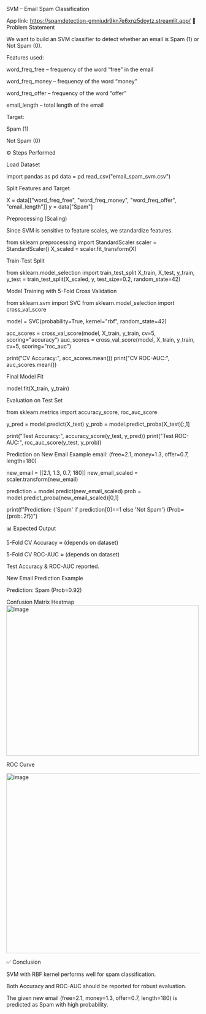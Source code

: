 SVM – Email Spam Classification

 App link: https://spamdetection-gmnjudr9kn7e6xnz5doytz.streamlit.app/
📌 Problem Statement

We want to build an SVM classifier to detect whether an email is Spam (1) or Not Spam (0).

Features used:

word_freq_free – frequency of the word “free” in the email

word_freq_money – frequency of the word “money”

word_freq_offer – frequency of the word “offer”

email_length – total length of the email

Target:

Spam (1)

Not Spam (0)

⚙️ Steps Performed

Load Dataset

import pandas as pd
data = pd.read_csv("email_spam_svm.csv")


Split Features and Target

X = data[["word_freq_free", "word_freq_money", "word_freq_offer", "email_length"]]
y = data["Spam"]


Preprocessing (Scaling)

Since SVM is sensitive to feature scales, we standardize features.

from sklearn.preprocessing import StandardScaler
scaler = StandardScaler()
X_scaled = scaler.fit_transform(X)


Train-Test Split

from sklearn.model_selection import train_test_split
X_train, X_test, y_train, y_test = train_test_split(X_scaled, y, test_size=0.2, random_state=42)


Model Training with 5-Fold Cross Validation

from sklearn.svm import SVC
from sklearn.model_selection import cross_val_score

model = SVC(probability=True, kernel="rbf", random_state=42)

acc_scores = cross_val_score(model, X_train, y_train, cv=5, scoring="accuracy")
auc_scores = cross_val_score(model, X_train, y_train, cv=5, scoring="roc_auc")

print("CV Accuracy:", acc_scores.mean())
print("CV ROC-AUC:", auc_scores.mean())


Final Model Fit

model.fit(X_train, y_train)


Evaluation on Test Set

from sklearn.metrics import accuracy_score, roc_auc_score

y_pred = model.predict(X_test)
y_prob = model.predict_proba(X_test)[:,1]

print("Test Accuracy:", accuracy_score(y_test, y_pred))
print("Test ROC-AUC:", roc_auc_score(y_test, y_prob))


Prediction on New Email
Example email: (free=2.1, money=1.3, offer=0.7, length=180)

new_email = [[2.1, 1.3, 0.7, 180]]
new_email_scaled = scaler.transform(new_email)

prediction = model.predict(new_email_scaled)
prob = model.predict_proba(new_email_scaled)[0,1]

print(f"Prediction: {'Spam' if prediction[0]==1 else 'Not Spam'} (Prob={prob:.2f})")

📊 Expected Output

5-Fold CV Accuracy ≈ (depends on dataset)

5-Fold CV ROC-AUC ≈ (depends on dataset)

Test Accuracy & ROC-AUC reported.

New Email Prediction Example

Prediction: Spam (Prob=0.92)

Confusion Matrix Heatmap
<img width="501" height="393" alt="image" src="https://github.com/user-attachments/assets/71ad9705-109d-4860-b0a9-9be82b2835d9" />


ROC Curve

<img width="536" height="470" alt="image" src="https://github.com/user-attachments/assets/697f14a6-9940-4acd-96a9-1c91bb3b3eac" />


✅ Conclusion

SVM with RBF kernel performs well for spam classification.

Both Accuracy and ROC-AUC should be reported for robust evaluation.

The given new email (free=2.1, money=1.3, offer=0.7, length=180) is predicted as Spam with high probability.

